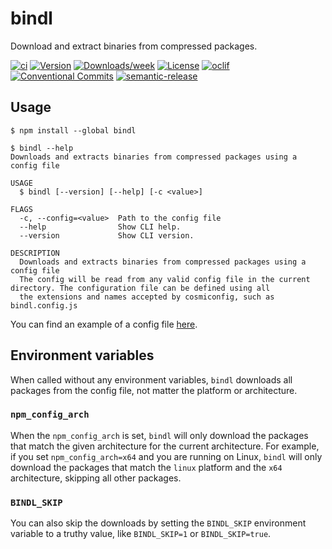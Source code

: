 # bindl

Download and extract binaries from compressed packages.

[![ci](https://github.com/felipecrs/bindl/workflows/ci/badge.svg)](https://github.com/felipecrs/bindl/actions?query=workflow%3Aci)
[![Version](https://img.shields.io/npm/v/bindl.svg)](https://npmjs.org/package/bindl)
[![Downloads/week](https://img.shields.io/npm/dw/bindl.svg)](https://npmjs.org/package/bindl)
[![License](https://img.shields.io/npm/l/bindl.svg)](https://github.com/felipecassiors/bindl/blob/master/package.json)
[![oclif](https://img.shields.io/badge/cli-oclif-brightgreen.svg)](https://oclif.io)
[![Conventional Commits](https://img.shields.io/badge/Conventional%20Commits-1.0.0-yellow.svg)](https://conventionalcommits.org)
[![semantic-release](https://img.shields.io/badge/%20%20%F0%9F%93%A6%F0%9F%9A%80-semantic--release-e10079.svg)](https://github.com/semantic-release/semantic-release)

## Usage

```sh-session
$ npm install --global bindl

$ bindl --help
Downloads and extracts binaries from compressed packages using a config file

USAGE
  $ bindl [--version] [--help] [-c <value>]

FLAGS
  -c, --config=<value>  Path to the config file
  --help                Show CLI help.
  --version             Show CLI version.

DESCRIPTION
  Downloads and extracts binaries from compressed packages using a config file
  The config will be read from any valid config file in the current directory. The configuration file can be defined using all
  the extensions and names accepted by cosmiconfig, such as bindl.config.js
```

You can find an example of a config file [here](./test/res/bindl.config.js).

## Environment variables

When called without any environment variables, `bindl` downloads all packages from the config file, not matter the platform or architecture.

### `npm_config_arch`

When the `npm_config_arch` is set, `bindl` will only download the packages that match the given architecture for the current architecture. For example, if you set `npm_config_arch=x64` and you are running on Linux, `bindl` will only download the packages that match the `linux` platform and the `x64` architecture, skipping all other packages.

### `BINDL_SKIP`

You can also skip the downloads by setting the `BINDL_SKIP` environment variable to a truthy value, like `BINDL_SKIP=1` or `BINDL_SKIP=true`.
